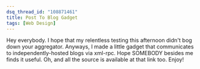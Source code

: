 ```yaml
---
dsq_thread_id: "108871461"
title: Post To Blog Gadget
tags: [Web Design]
---
```


Hey everybody. I hope that my relentless testing this afternoon didn't bog down your aggregator. Anyways, I made a little gadget that communicates to independently-hosted blogs via xml-rpc. Hope SOMEBODY besides me finds it useful. Oh, and all the source is available at that link too. Enjoy!